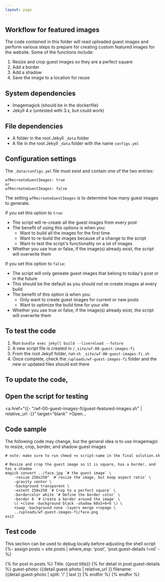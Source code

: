 ```yaml
---
layout: page
---
```

## Workflow for featured images
The code contained in this folder will read uploaded guest images and perform various steps to prepare for creating custom featured images for the website. Some of the functions include:

1. Resize and crop guest images so they are a perfect square
2. Add a border
3. Add a shadow
4. Save the image to a location for reuse

## System dependencies
* Imagemagick (should be in the dockerfile)
* Jekyll 4.x (untested with 3.x, but could work)

## File dependencies
* A folder in the root Jekyll `_data` folder
* A file in the root Jekyll `_data` folder with the name `configs.yml`

## Configuration settings
The `_data/configs.yml` file must exist and contain one of the two entries:

```
wfRecreateGuestImages: true
or
wfRecreateGuestImages: false
```

The setting `wfRecreateGuestImages` is to determine how many guest images to generate.

If you set this option to `true`:
* The script will re-create all the guest images from every post
* The benefit of using this options is when you:
    * Want to build all the images for the first time
    * Want to re-build the images because of a change to the script
    * Want to test the script's functionality on a lot of images
* Whether you use true or false, if the image(s) already exist, the script will overwrite them

If you set this option to `false`:
* The script will only geneate guest images that belong to today's post or in the future
* This should be the default as you should not re-create images at every build
* The benefit of this option is when you:
    * Only want to create guest images for current or new posts
    * Want to optimize the build time for your site
* Whether you use true or false, if the image(s) already exist, the script will overwrite them

## To test the code
1. Run `bundle exec jekyll build --livereload --future`
2. A new script file is created in `/_site/wf-00-guest-images-fi`
3. From the root Jekyll folder, run `sh _site/wf-00-guest-images-fi.sh`
4. Once complete, check the `/uploads/wf-guest-images-fi` folder and the new or updated files should exit there

## To update the code, 

## Open the script for testing
<a href="{{- "/wf-00-guest-images-fi/guest-featured-images.sh" | relative_url -}}" target="blank" >Open...</a>

## Code sample
The following code may change, but the general idea is to use Imagemagic to resize, crop, border, and shadow guest images
```
# note: make sure to run chmod +x script-name in the final solution.sh

# Resize and crop the guest image so it is square, has a border, and has a shadow
magick convert ../face.jpg `# the guest image` \
    -resize 250x250^ `# resize the image, but keep aspect ratio` \
    -gravity center \
    -background transparent \
    -extent 250x250 `# Crop to a perfect square` \
    -bordercolor white `# Define the border color` \
    -border 6 `# Create a border around the image` \
    \( +clone -background black -shadow 60x5+6+6 \) \
    +swap -background none -layers merge +repage \
    ../uploads/wf-guest-images-fi/face.png
exit
```

## Test code
This section can be used to debug locally before adjusting the shell script
{%- assign posts = site.posts | where_exp: 'post', 'post.guest-details !=nil' -%}

{% for post in posts %}
    Title: {{post.title}}
    {% for detail in post.guest-details %}
        guest-photo: {{detail.guest-photo | relative_url }}
        filename: {{detail.guest-photo | split: '/' | last }}
    {% endfor %}
{% endfor %}